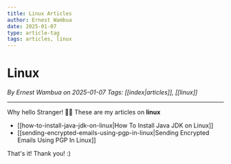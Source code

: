 ```yaml
---
title: Linux Articles
author: Ernest Wambua
date: 2025-01-07
type: article-tag
tags: articles, linux
---
```


# Linux
_By Ernest Wambua on 2025-01-07_
_Tags: [[index|articles]], [[linux]]_
___

Why hello Stranger! 👋😀
These are my articles on **linux**

- [[how-to-install-java-jdk-on-linux|How To Install Java JDK on Linux]]
- [[sending-encrypted-emails-using-pgp-in-linux|Sending Encrypted Emails Using PGP In Linux]]

That's it! Thank you! :)